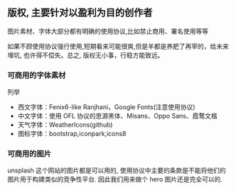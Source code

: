 ## 版权, 主要针对以盈利为目的创作者

图片素材、字体大部分都有明确的使用协议,比如禁止商用、署名使用等等

如果不顾使用协议强行使用,短期看来可能很爽,但是羊都是养肥了再宰的，给未来埋坑, 也许得不偿失。总之, 版权无小事，行稳方能致远。

### 可商用的字体素材

列举

- 西文字体：Fenix6-like Ranjhani，Google Fonts(注意使用协议)
- 中文字体：使用 OFL 协议的思源黑体、Misans、Oppo Sans、霞鹜文楷
- 天气字体：WeatherIcons(github)
- 图标字体：bootstrap,iconpark,icons8

### 可商用的图片

unsplash 这个网站的图片都是可以用的, 使用协议中主要的条款是不能将他们的图片用于构建类似的竞争性平台. 因此我们用来做个 hero 图片还是完全可以的.
